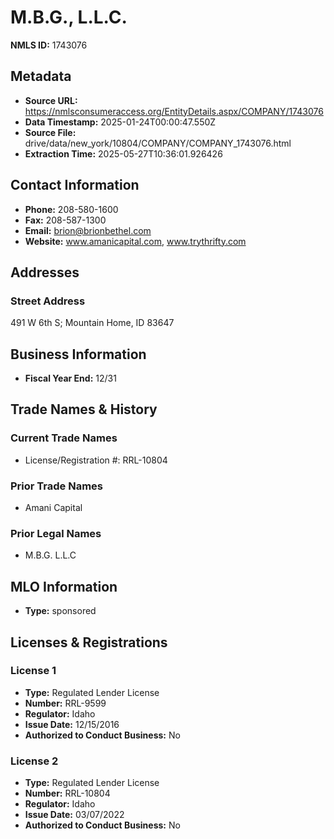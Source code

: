 # M.B.G., L.L.C.

**NMLS ID:** 1743076

## Metadata
- **Source URL:** https://nmlsconsumeraccess.org/EntityDetails.aspx/COMPANY/1743076
- **Data Timestamp:** 2025-01-24T00:00:47.550Z
- **Source File:** drive/data/new_york/10804/COMPANY/COMPANY_1743076.html
- **Extraction Time:** 2025-05-27T10:36:01.926426

## Contact Information
- **Phone:** 208-580-1600
- **Fax:** 208-587-1300
- **Email:** brion@brionbethel.com
- **Website:** www.amanicapital.com, www.trythrifty.com

## Addresses
### Street Address
491 W 6th S; Mountain Home, ID 83647

## Business Information
- **Fiscal Year End:** 12/31

## Trade Names & History
### Current Trade Names
- License/Registration #: RRL-10804

### Prior Trade Names
- Amani Capital

### Prior Legal Names
- M.B.G. L.L.C

## MLO Information
- **Type:** sponsored

## Licenses & Registrations

### License 1
- **Type:** Regulated Lender License
- **Number:** RRL-9599
- **Regulator:** Idaho
- **Issue Date:** 12/15/2016
- **Authorized to Conduct Business:** No

### License 2
- **Type:** Regulated Lender License
- **Number:** RRL-10804
- **Regulator:** Idaho
- **Issue Date:** 03/07/2022
- **Authorized to Conduct Business:** No

